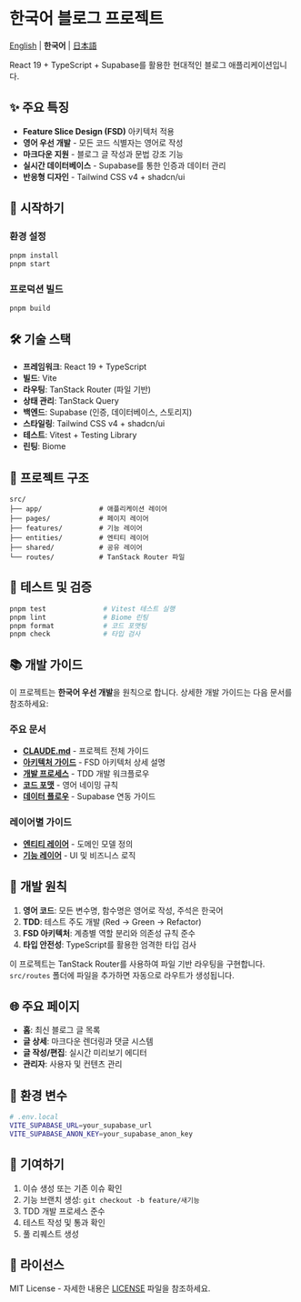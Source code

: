 # 한국어 블로그 프로젝트

[English](./README.md) | **한국어** | [日本語](./README.jp.md)

React 19 + TypeScript + Supabase를 활용한 현대적인 블로그 애플리케이션입니다.

## ✨ 주요 특징

- **Feature Slice Design (FSD)** 아키텍처 적용
- **영어 우선 개발** - 모든 코드 식별자는 영어로 작성
- **마크다운 지원** - 블로그 글 작성과 문법 강조 기능
- **실시간 데이터베이스** - Supabase를 통한 인증과 데이터 관리
- **반응형 디자인** - Tailwind CSS v4 + shadcn/ui

## 🚀 시작하기

### 환경 설정

```bash
pnpm install
pnpm start
```

### 프로덕션 빌드

```bash
pnpm build
```

## 🛠️ 기술 스택

- **프레임워크**: React 19 + TypeScript
- **빌드**: Vite
- **라우팅**: TanStack Router (파일 기반)
- **상태 관리**: TanStack Query
- **백엔드**: Supabase (인증, 데이터베이스, 스토리지)
- **스타일링**: Tailwind CSS v4 + shadcn/ui
- **테스트**: Vitest + Testing Library
- **린팅**: Biome

## 📁 프로젝트 구조

```
src/
├── app/              # 애플리케이션 레이어
├── pages/            # 페이지 레이어
├── features/         # 기능 레이어
├── entities/         # 엔티티 레이어
├── shared/           # 공유 레이어
└── routes/           # TanStack Router 파일
```

## 🧪 테스트 및 검증

```bash
pnpm test              # Vitest 테스트 실행
pnpm lint              # Biome 린팅
pnpm format            # 코드 포맷팅
pnpm check             # 타입 검사
```

## 📚 개발 가이드

이 프로젝트는 **한국어 우선 개발**을 원칙으로 합니다. 상세한 개발 가이드는 다음 문서를 참조하세요:

### 주요 문서

- **[CLAUDE.md](./CLAUDE.md)** - 프로젝트 전체 가이드
- **[아키텍처 가이드](./docs/korean/architecture/)** - FSD 아키텍처 상세 설명
- **[개발 프로세스](./docs/korean/guides/)** - TDD 개발 워크플로우
- **[코드 포맷](./docs/korean/guides/)** - 영어 네이밍 규칙
- **[데이터 플로우](./docs/korean/guides/)** - Supabase 연동 가이드

### 레이어별 가이드

- **[엔티티 레이어](./src/entities/CLAUDE.md)** - 도메인 모델 정의
- **[기능 레이어](./src/features/CLAUDE.md)** - UI 및 비즈니스 로직

## 🎯 개발 원칙

1. **영어 코드**: 모든 변수명, 함수명은 영어로 작성, 주석은 한국어
2. **TDD**: 테스트 주도 개발 (Red → Green → Refactor)
3. **FSD 아키텍처**: 계층별 역할 분리와 의존성 규칙 준수
4. **타입 안전성**: TypeScript를 활용한 엄격한 타입 검사

이 프로젝트는 TanStack Router를 사용하여 파일 기반 라우팅을 구현합니다. `src/routes` 폴더에 파일을 추가하면 자동으로 라우트가 생성됩니다.

## 🌐 주요 페이지

- **홈**: 최신 블로그 글 목록
- **글 상세**: 마크다운 렌더링과 댓글 시스템
- **글 작성/편집**: 실시간 미리보기 에디터
- **관리자**: 사용자 및 컨텐츠 관리

## 🔧 환경 변수

```bash
# .env.local
VITE_SUPABASE_URL=your_supabase_url
VITE_SUPABASE_ANON_KEY=your_supabase_anon_key
```

## 🤝 기여하기

1. 이슈 생성 또는 기존 이슈 확인
2. 기능 브랜치 생성: `git checkout -b feature/새기능`
3. TDD 개발 프로세스 준수
4. 테스트 작성 및 통과 확인
5. 풀 리퀘스트 생성

## 📄 라이선스

MIT License - 자세한 내용은 [LICENSE](LICENSE) 파일을 참조하세요.